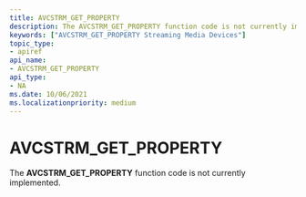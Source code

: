 ```yaml
---
title: AVCSTRM_GET_PROPERTY
description: The AVCSTRM_GET_PROPERTY function code is not currently implemented.
keywords: ["AVCSTRM_GET_PROPERTY Streaming Media Devices"]
topic_type:
- apiref
api_name:
- AVCSTRM_GET_PROPERTY
api_type:
- NA
ms.date: 10/06/2021
ms.localizationpriority: medium
---
```


# AVCSTRM_GET_PROPERTY

The **AVCSTRM_GET_PROPERTY** function code is not currently implemented.
